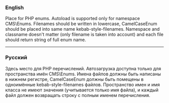 ### English
Place for PHP enums. Autoload is supported only for namespace CMS\Enums. Filenames should be written in lowercase, CamelCaseEnum should be placed into same name kebab-style-filenames. Namespace and classname doesn't matter (only filename is taken into account) and each file should return string of full enum name.

---
### Русский
Здесь место для PHP перечислений. Автозагрузка доступна только для пространства имён CMS\Enums. Имена файлов должны быть написаны в нижнем регистре, CamelCaseEnum должны быть помещены в одноимённые kebab-style-filenames файлов. Пространство имен и имя класса не имеют значения (учитывается только имя файла), и каждый файл должен возвращать строку с полным именем перечисления.
